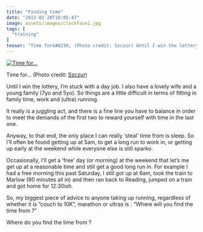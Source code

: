 ```yaml
---
title: "Finding time"
date: "2012-02-20T18:05:47"
image: assets/images/clockface1.jpg
tags: [
  "training"
]
teaser: "Time for&#8230; (Photo credit: Szczur) Until I win the lottery, I’m stuck with a day job. I also have a lovely wife and a young family (7yo and 5yo). So things are a little difficult in terms of fitting in family time, work and (ultra) running. It really is a juggling act, and there is [&hellip;]\n"
---
```

[![Time for...](http://farm1.static.flickr.com/24/57258001_60447aaaf5_m.jpg)](http://www.flickr.com/photos/99641142@N00/57258001)

Time for… (Photo credit: [Szczur](http://www.flickr.com/photos/99641142@N00/57258001))

Until I win the lottery, I’m stuck with a day job. I also have a lovely wife and a young family (7yo and 5yo). So things are a little difficult in terms of fitting in family time, work and (ultra) running.

It really is a juggling act, and there is a fine line you have to balance in order to meet the demands of the first two to reward yourself with time in the last one.

Anyway, to that end, the only place I can really ‘steal’ time from is sleep. So I’ll often be found getting up at 5am, to get a long run to work in, or getting up early at the weekend while everyone else is still sparko.

Occasionally, I’ll get a ‘free’ day (or morning) at the weekend that let’s me get up at a reasonable time and still get a good long run in. For example I had a free morning this past Saturday, I still got up at 6am, took the train to Marlow (90 minutes all in) and then ran back to Reading, jumped on a train and got home for 12:30ish.

So, my biggest piece of advice to anyone taking up running, regardless of whether it is “couch to 10K”, marathon or ultras is : “Where will you find the time from ?”

Where do you find the time from ?
